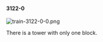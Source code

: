 #### 3122-0
![train-3122-0-0.png](https://github.com/lil-lab/nlvr/raw/master/nlvr/train/images/3/train-3122-0-0.png "train-3122-0-0.png")

There is a tower with only one block.